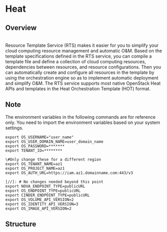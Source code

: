 # Heat

## Overview  

<br/>
Resource Template Service (RTS) makes it easier for you to simplify your cloud computing resource management and automatic O&M. Based on the template specifications defined in the RTS service, you can compile a template file and define a collection of cloud computing resources, dependencies between resources, and resource configurations. Then you can automatically create and configure all resources in the template by using the orchestration engine so as to implement automatic deployment and simplify O&M. The RTS service supports most native OpenStack Heat APIs and templates in the Heat Orchestration Template (HOT) format.
<br/>

<h2>Note</h2> 

The environment variables in the following commands are for reference only. You need to import the environment variables based on your system settings.
```
export OS_USERNAME="user_name" 
export OS_USER_DOMAIN_NAME=user_domain_name 
export OS_PASSWORD=******* 
export TENANT_ID=********

\#Only change these for a different region
export OS_TENANT_NAME=az1 
export OS_PROJECT_NAME=az1 
export OS_AUTH_URL=https://iam.az1.domainname.com:443/v3

[//]: # No changes needed beyond this point
export NOVA_ENDPOINT_TYPE=publicURL 
export OS_ENDPOINT_TYPE=publicURL 
export CINDER_ENDPOINT_TYPE=publicURL 
export OS_VOLUME_API_VERSION=2 
export OS_IDENTITY_API_VERSION=3 
export OS_IMAGE_API_VERSION=2
```

<h2>Structure</h2>

